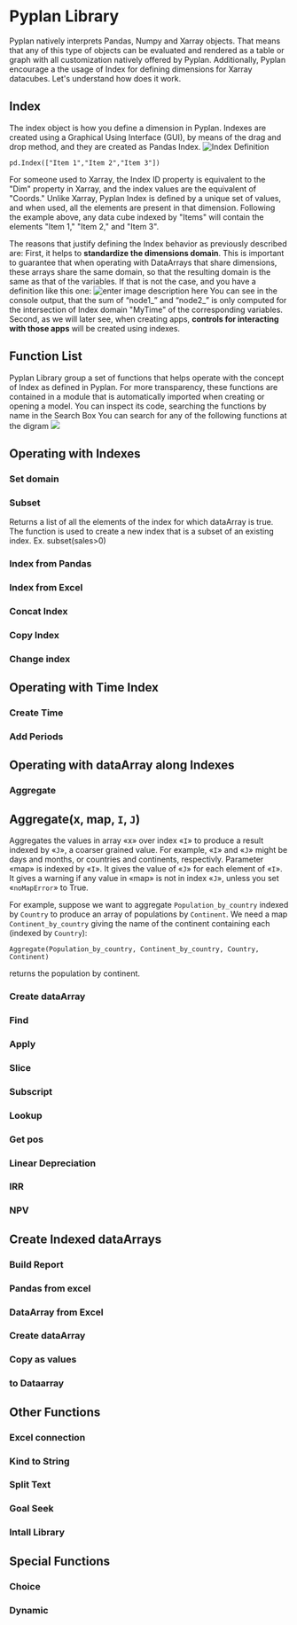 
# Pyplan Library
Pyplan natively interprets Pandas, Numpy and Xarray objects. That means that any of this type of objects can be evaluated and rendered as a table or graph with all customization natively offered by Pyplan.
Additionally, Pyplan encourage a the usage of Index for defining dimensions for Xarray datacubes. Let's understand how does it work.

## **Index**
The index object is how you define a dimension in Pyplan. Indexes are created using a Graphical Using Interface (GUI), by means of the drag and drop method, and they are created as Pandas Index.
![Index Definition](http://img.pyplan.org/Pyplan_library_index.png)

    pd.Index(["Item 1","Item 2","Item 3"])


For someone used to Xarray, the Index ID property is equivalent to the "Dim" property in Xarray, and the index values are the equivalent of "Coords." Unlike Xarray, Pyplan Index is defined by a unique set of values, and when used, all the elements are present in that dimension. Following the example above, any data cube indexed by "Items" will contain the elements "Item 1," "Item 2," and "Item 3".

The reasons that justify defining the Index behavior as previously described are: First, it helps to  **standardize the dimensions domain**. This is important to guarantee that when operating with DataArrays that share dimensions, these arrays share the same domain, so that the resulting domain is the same as that of the variables. If that is not the case, and you have a definition like this one:
![enter image description here](http://img.pyplan.org/Quick_start_node_domain.png)
You can see in the console output, that the sum of “node1_” and “node2_” is only computed for the intersection of Index domain "MyTime" of the corresponding variables.
Second, as we will later see, when creating apps,  **controls for interacting with those apps** will be created using indexes.

## Function List
Pyplan Library group a set of functions that helps operate with the concept of Index as defined in Pyplan.
For more transparency, these functions are contained in a module that is automatically imported when creating or opening a model. You can inspect its code, searching the functions by name in the Search Box
You can search for any of the following functions at the digram
![](http://img.pyplan.org/pyplan_library_list_of_functions.png)

## Operating with Indexes
### Set domain
### Subset
Returns a list of all the elements of the index for which dataArray is true. The function is used to create a new index that is a subset of an existing index.
        Ex. subset(sales>0)
### Index from Pandas
### Index from Excel
### Concat Index
### Copy Index
### Change index

## Operating with Time Index
### Create Time
### Add Periods

## Operating with dataArray along Indexes
### Aggregate
## Aggregate(x, map,  `I`,  `J`)

Aggregates the values in array «x» over index «`I`» to produce a result indexed by «`J`», a coarser grained value. For example, «`I`» and «`J`» might be days and months, or countries and continents, respectivly. Parameter «map» is indexed by «`I`». It gives the value of «`J`» for each element of «`I`». It gives a warning if any value in «map» is not in index «`J`», unless you set «`noMapError`» to True.

  
For example, suppose we want to aggregate  `Population_by_country`  indexed by  `Country`  to produce an array of populations by  `Continent`. We need a map  `Continent_by_country`  giving the name of the continent containing each (indexed by  `Country`):

`Aggregate(Population_by_country, Continent_by_country, Country, Continent)`

returns the population by continent.
### Create dataArray
### Find
### Apply
### Slice
### Subscript
### Lookup
### Get pos
### Linear Depreciation
### IRR
### NPV

## Create Indexed dataArrays
### Build Report
### Pandas from excel
### DataArray from Excel
### Create dataArray
### Copy as values
### to Dataarray

## Other Functions
### Excel connection
### Kind to String
### Split Text
### Goal Seek
### Intall Library

## Special Functions
### Choice
### Dynamic



<!--stackedit_data:
eyJoaXN0b3J5IjpbOTYyMjYzNzUsLTQ2NzA0MDkxMCwtMTk1Nz
k0NzMzNywtMTIxOTA4Mjk0MywtMTEzODIzNzI3NywxNTA0MDgx
MTI5LC0xMTE3NTY3MDE3LC0xODQzNDk4MTc2XX0=
-->